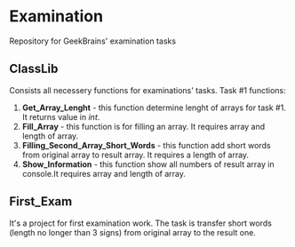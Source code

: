 # Examination
Repository for GeekBrains' examination tasks


## ClassLib
Consists all necessery functions for examinations' tasks.
Task #1 functions:
1. __Get_Array_Lenght__ -  this function determine lenght of arrays for task #1. It returns value in _int_.<br> 
2. __Fill_Array__ - this function is for filling an array. It requires array and length of array.<br>
3. __Filling_Second_Array_Short_Words__ - this function add short words from original array to result array. It requires a length of array.<br>
4. __Show_Information__ - this function show all numbers of result array in console.It requires array and length of array.<br>


## First_Exam
It's a project for first examination work.
The task is transfer short words (length no longer than 3 signs) from original array to the result one.
